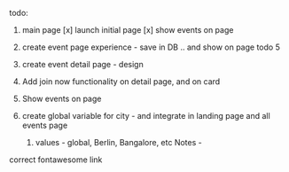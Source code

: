 todo:

1. main page
   [x] launch initial page
   [x] show events on page
2. create event page experience  - save in DB .. and show on page todo 5
3. create event detail page  - design
4. Add join now functionality on detail page, and on card
5. Show events on page

5. create global variable for city - and integrate in landing page and all events page
   1. values - global, Berlin, Bangalore, etc
Notes - 
    <script src="https://kit.fontawesome.com/5bde470069.js" crossorigin="anonymous"></script>
 correct fontawesome link


